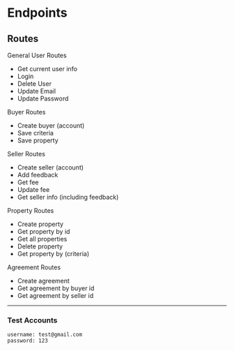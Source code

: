 # Endpoints

## Routes

General User Routes
- Get current user info 
- Login
- Delete User
- Update Email
- Update Password

Buyer Routes
- Create buyer (account)
- Save criteria
- Save property

Seller Routes
- Create seller (account)
- Add feedback
- Get fee
- Update fee
- Get seller info (including feedback)

Property Routes
- Create property
- Get property by id
- Get all properties
- Delete property
- Get property by (criteria)

Agreement Routes
- Create agreement
- Get agreement by buyer id
- Get agreement by seller id

---------------------------------------------------------------------

###	Test Accounts
	username: test@gmail.com
	password: 123
